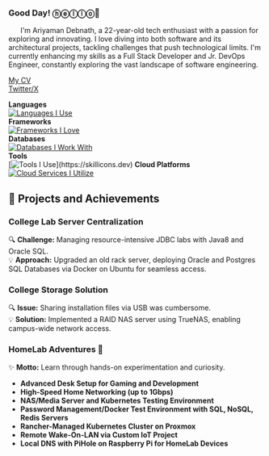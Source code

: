 ### Good Day! ⓗⓔⓛⓛⓞ👋 

&nbsp;&nbsp;&nbsp;&nbsp;&nbsp;&nbsp;I'm Ariyaman Debnath, a 22-year-old tech enthusiast with a passion for exploring and innovating. I love diving into both software and its architectural projects, tackling challenges that push technological limits. I'm currently enhancing my skills as a Full Stack Developer and Jr. DevOps Engineer, constantly exploring the vast landscape of software engineering.

[My CV](https://resume-j8liqouhu-ariyamans-projects.vercel.app)  
[Twitter/X](https://x.com/AriyamanDe12_24)

**Languages**  
[![Languages I Use](https://skillicons.dev/icons?i=ts,js,bash,python)](https://skillicons.dev)  
**Frameworks**  
[![Frameworks I Love](https://skillicons.dev/icons?i=react,next,tailwind,express,prisma,django,flask,graphql)](https://skillicons.dev)  
**Databases**  
[![Databases I Work With](https://skillicons.dev/icons?i=postgres,redis,mongo,mysql)](https://skillicons.dev)  
**Tools**  
[![Tools I Use](https://skillicons.dev/icons?i=neovim,git,docker,linux,nginx,kubernetes,)](https://skillicons.dev)  
**Cloud Platforms**  
[![Cloud Services I Utilize](https://skillicons.dev/icons?i=aws,cloudflare,netlify,vercel,firebase)](https://skillicons.dev)  

## 🚀 **Projects and Achievements**

### College Lab Server Centralization
🔍 **Challenge:** Managing resource-intensive JDBC labs with Java8 and Oracle SQL.  
💡 **Approach:** Upgraded an old rack server, deploying Oracle and Postgres SQL Databases via Docker on Ubuntu for seamless access.

### College Storage Solution
🔍 **Issue:** Sharing installation files via USB was cumbersome.  
💡 **Solution:** Implemented a RAID NAS server using TrueNAS, enabling campus-wide network access.

### HomeLab Adventures 🏡
✨ **Motto:** Learn through hands-on experimentation and curiosity.

- **Advanced Desk Setup for Gaming and Development**
- **High-Speed Home Networking (up to 1Gbps)**
- **NAS/Media Server and Kubernetes Testing Environment**
- **Password Management/Docker Test Environment with SQL, NoSQL, Redis Servers**
- **Rancher-Managed Kubernetes Cluster on Proxmox**
- **Remote Wake-On-LAN via Custom IoT Project**
- **Local DNS with PiHole on Raspberry Pi for HomeLab Devices**
